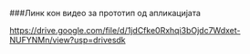 ###Линк кон видео за прототип од апликацијата

https://drive.google.com/file/d/1jdCfke0Rxhqi3bOjdc7Wdxet-NUFYNMn/view?usp=drivesdk

